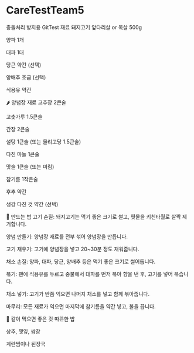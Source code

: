 # CareTestTeam5
충돌처리 방지용 GitTest
 재료
돼지고기 앞다리살 or 목살 500g

양파 1개

대파 1대

당근 약간 (선택)

양배추 조금 (선택)

식용유 약간

🌶 양념장 재료
고추장 2큰술

고춧가루 1.5큰술

간장 2큰술

설탕 1큰술 (또는 올리고당 1.5큰술)

다진 마늘 1큰술

맛술 1큰술 (또는 미림)

참기름 1작은술

후추 약간

생강 다진 것 약간 (선택)

🔪 만드는 법
고기 손질: 돼지고기는 먹기 좋은 크기로 썰고, 핏물을 키친타월로 살짝 제거합니다.

양념 만들기: 양념장 재료를 전부 섞어 양념장을 만듭니다.

고기 재우기: 고기에 양념장을 넣고 20~30분 정도 재워줍니다.

채소 손질: 양파, 대파, 당근, 양배추 등은 먹기 좋은 크기로 썰어둡니다.

볶기: 팬에 식용유를 두르고 중불에서 대파를 먼저 볶아 향을 낸 후, 고기를 넣어 볶습니다.

채소 넣기: 고기가 반쯤 익으면 나머지 채소를 넣고 함께 볶아줍니다.

마무리: 모든 재료가 익으면 마지막에 참기름을 약간 넣고, 불을 끕니다.

🍚 같이 먹으면 좋은 것
따끈한 밥

상추, 깻잎, 쌈장

계란찜이나 된장국